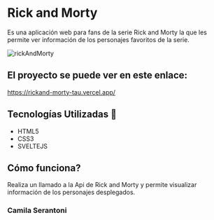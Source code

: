 # Rick and Morty 

Es una aplicación web para fans de la serie Rick and Morty la que les permite ver información de los personajes favoritos de la serie.


![rickAndMorty](https://static.wikia.nocookie.net/wiki-de-rick-morty/images/5/53/Rick_y_morty.png/revision/latest/scale-to-width-down/310?cb=20170331115948&path-prefix=es)

## El proyecto se puede ver en este enlace: 

https://rickand-morty-tau.vercel.app/

## Tecnologías Utilizadas 🧰

- HTML5
- CSS3 
- SVELTEJS

## Cómo funciona? 
Realiza un llamado a la Api de Rick and Morty  y permite visualizar información de los personajes desplegados. 

### Camila Serantoni 
